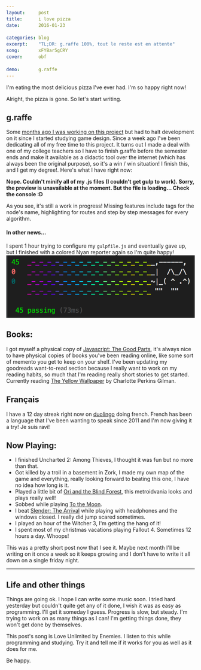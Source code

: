 ```yaml
---
layout:     post
title:      i love pizza
date:       2016-01-23

categories: blog
excerpt:    "TL;DR: g.raffe 100%, tout le reste est en attente"
song:       xFYBar5gCRY
cover:      obf

demo:       g.raffe
---
```


I'm eating the most delicious pizza I've ever had. I'm so happy right now!

Alright, the pizza is gone. So let's start writing.

## g.raffe
Some [months ago I was working on this project](http://dancmj.github.io/blog/2015/07/21/month-7.html) but had to halt development on it since I started studying game design. Since a week ago I've been dedicating all of my free time to this project. It turns out I made a deal with one of my college teachers so I have to finish g.raffe before the semester ends and make it available as a didactic tool over the internet (which has always been the original purpose), so it's a win / win situation! I finish this, and I get my degree!. Here's what I have right now:

<!-- <div id="graffe-canvas"> </div> -->
**Nope. Couldn't minify all of my .js files (I couldn't get gulp to work). Sorry, the preview is unavailable at the moment. But the file is loading... Check the console :D**

As you see, it's still a work in progress! Missing features include tags for the node's name, highlighting for routes and step by step messages for every algorithm.

#### In other news...
I spent 1 hour trying to configure my `gulpfile.js` and eventually gave up, but I finished with a colored Nyan reporter again so I'm quite happy!
![alt text](/assets/images/other/nyan.png "Color nyan!")

## Books:
I got myself a physical copy of [Javascript: The Good Parts](http://bdcampbell.net/javascript/book/javascript_the_good_parts.pdf), it's always nice to have physical copies of books you've been reading online, like some sort of memento you get to keep on your shelf. I've been updating my goodreads want-to-read section because I really want to work on my reading habits, so much that I'm reading really short stories to get started. Currently reading [The Yellow Wallpaper](https://www.goodreads.com/book/show/99300.The_Yellow_Wallpaper_and_Other_Stories) by Charlotte Perkins Gilman.

## Français
I have a 12 day streak right now on [duolingo](https://www.duolingo.com/) doing french. French has been a language that I've been wanting to speak since 2011 and I'm now giving it a try! Je suis ravi!

## Now Playing&#58;
* I finished Uncharted 2: Among Thieves, I thought it was fun but no more than that.
* Got killed by a troll in a basement in Zork, I made my own map of the game and everything, really looking forward to beating this one, I have no idea how long is it.
* Played a little bit of [Ori and the Blind Forest](http://store.steampowered.com/app/261570/), this metroidvania looks and plays really well!
* Sobbed while playing [To the Moon](http://store.steampowered.com/app/206440/).
* I beat [Slender: The Arrival](http://www.slenderarrival.com/) while playing with headphones and the windows closed. I really did jump scared sometimes.
* I played an hour of the Witcher 3, I'm getting the hang of it!
* I spent most of my christmas vacations playing Fallout 4. Sometimes 12 hours a day. Whoops!

This was a pretty short post now that I see it. Maybe next month I'll be writing on it once a week so it keeps growing and I don't have to write it all down on a single friday night.

--------------

## Life and other things
Things are going ok. I hope I can write some music soon. I tried hard yesterday but couldn't quite get any of it done, I wish it was as easy as programming. I'll get it someday I guess. Progress is slow, but steady. I'm trying to work on as many things as I can! I'm getting things done, they won't get done by themselves.

This post's song is Love Unlimited by Enemies. I listen to this while programming and studying. Try it and tell me if it works for you as well as it does for me.

Be happy.
